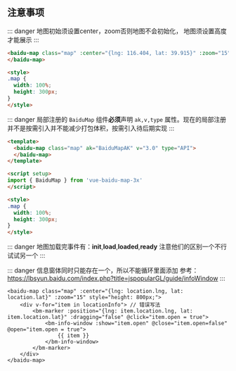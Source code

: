 ## 注意事项

::: danger
地图初始须设置center，zoom否则地图不会初始化，
地图须设置高度才能展示
:::

```html
<baidu-map class="map" :center="{lng: 116.404, lat: 39.915}" :zoom="15">
</baidu-map>

<style>
.map {
  width: 100%;
  height: 300px;
}
</style>
```
::: danger
局部注册的 `BaiduMap` 组件**必须**声明 `ak,v,type` 属性。现在的局部注册并不是按需引入并不能减少打包体积，按需引入待后期实现
:::

```html
<template>
  <baidu-map class="map" ak="BaiduMapAK" v="3.0" type="API">
  </baidu-map>
</template>

<script setup>
import { BaiduMap } from 'vue-baidu-map-3x'
</script>

<style>
.map {
  width: 100%;
  height: 300px;
}
</style>
```

::: danger
地图加载完事件有：**init**,**load**,**loaded**,**ready**
注意他们的区别一个不行试试另一个
:::


::: danger 信息窗体同时只能存在一个，所以不能循环里面添加
参考：https://lbsyun.baidu.com/index.php?title=jspopularGL/guide/infoWindow
:::

```html{2-7}
<baidu-map class="map" :center="{lng: location.lng, lat: location.lat}" :zoom="15" style="height: 800px;">
	<div v-for="item in locationInfo"> // 错误写法
		<bm-marker :position="{lng: item.location.lng, lat: item.location.lat}" :dragging="false" @click="item.open = true">
			<bm-info-window :show="item.open" @close="item.open=false" @open="item.open = true">
				{{ item }}
			</bm-info-window>
		</bm-marker>
	</div>
</baidu-map>
```